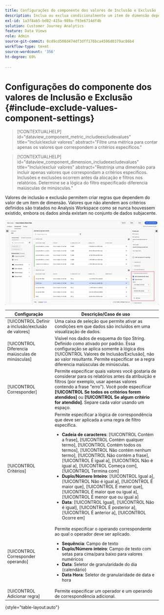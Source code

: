```yaml
---
title: Configurações do componente dos valores de Inclusão e Exclusão
description: Inclua ou exclua condicionalmente um item de dimensão dependendo de seu valor.
exl-id: 1a3f8ab5-bd82-415a-989a-f93e6714df4b
solution: Customer Journey Analytics
feature: Data Views
role: Admin
source-git-commit: 0cd9cd508d474df3dff176bca4596d0379ac86b4
workflow-type: tm+mt
source-wordcount: '356'
ht-degree: 69%

---
```


# Configurações do componente dos valores de Inclusão e Exclusão {#include-exclude-values-component-settings}

<!-- markdownlint-disable MD034 -->

>[!CONTEXTUALHELP]
>id="dataview_component_metric_includeexcludevalues"
>title="Incluir/excluir valores"
>abstract="Filtre uma métrica para contar apenas os valores que correspondem a critérios específicos."

<!-- markdownlint-enable MD034 -->

<!-- markdownlint-disable MD034 -->

>[!CONTEXTUALHELP]
>id="dataview_component_dimension_includeexcludevalues"
>title="Incluir/excluir valores"
>abstract="Restrinja uma dimensão para incluir apenas valores que correspondam a critérios específicos. Inclusões e exclusões ocorrem antes da alocação e filtros nos relatórios. Determine se a lógica do filtro especificado diferencia maiúsculas de minúsculas."

<!-- markdownlint-enable MD034 -->

Valores de inclusão e exclusão permitem criar regras que dependem do valor de um item de dimensão. Valores que não atendem aos critérios definidos são tratados no Analysis Workspace como se nunca houvessem existido, embora os dados ainda existam no conjunto de dados subjacente.

![Janela de visualizações de dados destacando os valores de exclusão de Inclusão](../assets/include-exclude.png)

| Configuração | Descrição/Caso de uso |
| --- | --- |
| [!UICONTROL Definir a inclusão/exclusão de valores] | Uma caixa de seleção que permite ativar as condições em que dados são incluídos em uma visualização de dados. |
| [!UICONTROL Diferencia maiúsculas de minúsculas] | Visível nos dados de esquema do tipo String. Definido como ativado por padrão. Essa configuração se aplica somente à lógica dos [!UICONTROL Valores de Inclusão/Exclusão], não ao valor resultante. Permite especificar se a regra diferencia maiúsculas de minúsculas. |
| [!UICONTROL Corresponder] | Permite especificar quais valores você gostaria de considerar para os relatórios antes da atribuição e filtros (por exemplo, usar apenas valores contendo a frase &quot;erro&quot;). Você pode especificar **[!UICONTROL Se todos os critérios forem atendidos]** ou **[!UICONTROL Se algum critério for atendido]**. Separe cada valor usando um espaço. |
| [!UICONTROL Critérios] | Permite especificar a lógica de correspondência que deve ser aplicada a uma regra de filtro específica.<ul><li>**Cadeia de caracteres**: [!UICONTROL Contém a frase], [!UICONTROL Contém qualquer termo], [!UICONTROL Contém todos os termos], [!UICONTROL Não contém nenhum termo], [!UICONTROL Não contém a frase], [!UICONTROL É igual a], [!UICONTROL Não é igual a], [!UICONTROL Começa com], [!UICONTROL Termina com]</li><li>**Duplo/Número Inteiro**: [!UICONTROL Igual a], [!UICONTROL Não é igual a], [!UICONTROL É maior que], [!UICONTROL É menor que], [!UICONTROL É maior que ou igual a], [!UICONTROL É menor que ou igual a]</li><li>**Data**: [!UICONTROL Igual], [!UICONTROL Não é igual], [!UICONTROL É posterior a], [!UICONTROL É anterior a], [!UICONTROL Ocorre em]</li></ul> |
| [!UICONTROL Corresponder operando] | Permite especificar o operando correspondente ao qual o operador deve ser aplicado.<ul><li>**Sequência**: Campo de texto</li><li>**Duplo/Número inteiro**: Campo de texto com setas para cima/para baixo para valores numéricos</li><li>**Data**: Seletor de granularidade do dia (calendário)</li><li>**Data Hora**: Seletor de granularidade de data e hora</li></ul> |
| [!UICONTROL Adicionar regra] | Permite especificar um operador e um operando de correspondência adicional. |

{style="table-layout:auto"}
